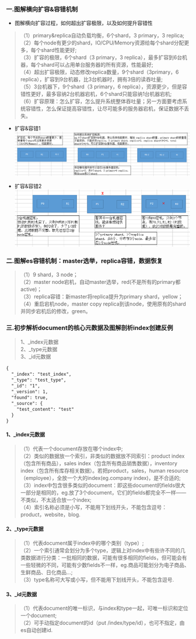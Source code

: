 ### 一.图解横向扩容&容错机制
- 图解横向扩容过程，如何超出扩容极限，以及如何提升容错性

>（1）primary&replica自动负载均衡，6个shard，3 primary，3 replica;  
（2）每个node有更少的shard，IO/CPU/Memory资源给每个shard分配更多，每个shard性能更好;  
（3）扩容的极限，6个shard（3 primary，3 replica），最多扩容到6台机器，每个shard可以占用单台服务器的所有资源，性能最好;  
（4）超出扩容极限，动态修改replica数量，9个shard（3primary，6 replica），扩容到9台机器，比3台机器时，拥有3倍的读吞吐量;  
（5）3台机器下，9个shard（3 primary，6 replica），资源更少，但是容错性更好，最多容纳2台机器宕机，6个shard只能容纳1台机器宕机;   
（6）扩容原理：怎么扩容，怎么提升系统整体吞吐量；另一方面要考虑系统容错性，怎么保证提高容错性，让尽可能多的服务器宕机，保证数据不丢失。

- 扩容&容错1  
![image](https://raw.githubusercontent.com/nanphonfy/note-images/master/bigdata-cookbook/elasticsearch/practice/03/%E6%89%A9%E5%AE%B9%26%E5%AE%B9%E9%94%99.png)

- 扩容&容错2  
![image](https://raw.githubusercontent.com/nanphonfy/note-images/master/bigdata-cookbook/elasticsearch/practice/03/%E6%89%A9%E5%AE%B9%26%E5%AE%B9%E9%94%992.png)

### 二.图解es容错机制：master选举，replica容错，数据恢复
>（1）9 shard，3 node；  
（2）master node宕机，自动master选举，red(不是所有的primary都active)；  
（3）replica容错：新master将replica提升为primary shard，yellow；  
（4）重启宕机node，master copy replica到该node，使用原有的shard并同步宕机后的修改，green。

### 三.初步解析document的核心元数据及图解剖析index创建反例
>1、_index元数据  
2、_type元数据  
3、_id元数据  

```
{
  "_index": "test_index",
  "_type": "test_type",
  "_id": "1",
  "_version": 1,
  "found": true,
  "_source": {
    "test_content": "test"
  }
}
```

#### 1、_index元数据
>（1）代表一个document存放在哪个index中;  
（2）类似的数据放一个索引，非类似的数据放不同索引：product index（包含所有商品），sales index（包含所有商品销售数据），inventory index（包含所有库存相关数据）。若把product，sales，human resource（employee），全放一个大的index(eg.company index)，是不合适的;  
（3）index中包含很多类似的document：即这些document的fields很大一部分是相同的，eg.放了3个document，它们的fields都完全不一样——不类似，不太适合放一个index;  
（4）索引名称必须是小写，不能用下划线开头，不能包含逗号：product，website，blog.

#### 2、_type元数据
>（1）代表document属于index中的哪个类别（type）;  
>（2）一个索引通常会划分为多个type，逻辑上对index中有些许不同的几类数据进行分类：一批相同的数据，可能有很多相同的fields，但可能会有一些轻微的不同，可能有少数fields不一样，eg.商品可能划分为电子商品、生鲜商品、日化商品...;   
>（3）type名称可大写或小写，但不能用下划线开头，不能包含逗号.

#### 3、_id元数据
>（1）代表document的唯一标识，与index和type一起，可唯一标识和定位一个document;  
（2）可手动指定document的id（put /index/type/id），也可不指定，由es自动创建id.